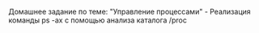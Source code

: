 Домашнее задание по теме: "Управление процессами" - Реализация команды ps -ax с помощью анализа каталога /proc
